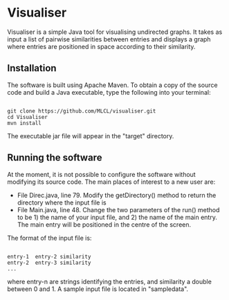 # Visualiser

Visualiser is a simple Java tool for visualising undirected graphs. It takes as input a list of pairwise similarities between entries and displays a graph where entries are positioned in space according to their similarity.

## Installation

The software is built using Apache Maven. To obtain a copy of the source code and build a Java executable, type the following into your terminal:


<pre><code>
git clone https://github.com/MLCL/visualiser.git
cd Visualiser
mvn install
</code></pre>

The executable jar file will appear in the "target" directory.

## Running the software
At the moment, it is not possible to configure the software without modifying its source code. The main places of interest to a new user are:

* File Direc.java, line 79. Modify the getDirectory() method to return the directory where the input file is
* File Main.java, line 48. Change the two parameters of the run() method to be 1) the name of your input file, and 2) the name of the main entry. The main entry will be positioned in the centre of the screen.

The format of the input file is:

<pre><code>
entry-1  entry-2 similarity
entry-2  entry-3 similarity
...
</code></pre>

where entry-n are strings identifying the entries, and similarity a double between 0 and 1. A sample input file is located in "sampledata".

